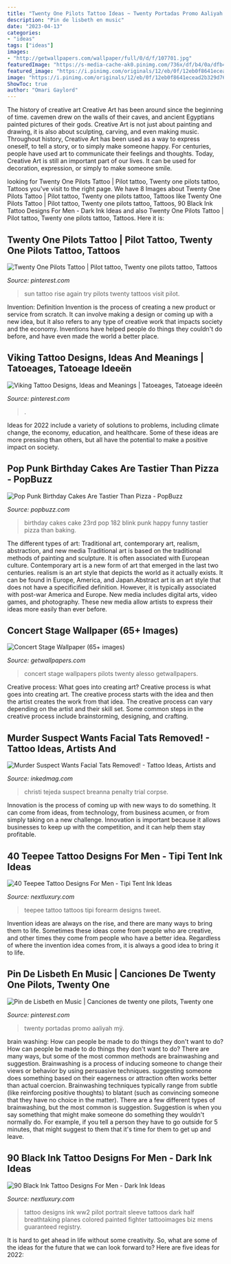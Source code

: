 ```yaml
---
title: "Twenty One Pilots Tattoo Ideas ~ Twenty Portadas Promo Aaliyah Mÿ"
description: "Pin de lisbeth en music"
date: "2023-04-13"
categories:
- "ideas"
tags: ["ideas"]
images:
- "http://getwallpapers.com/wallpaper/full/0/d/f/107701.jpg"
featuredImage: "https://s-media-cache-ak0.pinimg.com/736x/df/b4/0a/dfb40aa8c100eefc8291dec3e05bdba0.jpg"
featured_image: "https://i.pinimg.com/originals/12/eb/0f/12eb0f8641ecead2b329d76e98851284.jpg"
image: "https://i.pinimg.com/originals/12/eb/0f/12eb0f8641ecead2b329d76e98851284.jpg"
ShowToc: true
author: "Omari Gaylord"
---
```



The history of creative art
Creative Art has been around since the beginning of time. cavemen drew on the walls of their caves, and ancient Egyptians painted pictures of their gods. Creative Art is not just about painting and drawing, it is also about sculpting, carving, and even making music.
Throughout history, Creative Art has been used as a way to express oneself, to tell a story, or to simply make someone happy. For centuries, people have used art to communicate their feelings and thoughts. Today, Creative Art is still an important part of our lives. It can be used for decoration, expression, or simply to make someone smile.

	

		
looking for Twenty One Pilots Tattoo | Pilot tattoo, Twenty one pilots tattoo, Tattoos you've visit to the right page. We have 8 Images about Twenty One Pilots Tattoo | Pilot tattoo, Twenty one pilots tattoo, Tattoos like Twenty One Pilots Tattoo | Pilot tattoo, Twenty one pilots tattoo, Tattoos, 90 Black Ink Tattoo Designs For Men - Dark Ink Ideas and also Twenty One Pilots Tattoo | Pilot tattoo, Twenty one pilots tattoo, Tattoos. Here it is:
		
    
## Twenty One Pilots Tattoo | Pilot Tattoo, Twenty One Pilots Tattoo, Tattoos

<img loading=lazy src="https://i.pinimg.com/originals/12/eb/0f/12eb0f8641ecead2b329d76e98851284.jpg" onerror="this.onerror=null;this.src='https://tse2.mm.bing.net/th?id=OIP.WtGV-2dZk5rZ5VHKDajEjgHaJ4&amp;pid=15.1';" alt="Twenty One Pilots Tattoo | Pilot tattoo, Twenty one pilots tattoo, Tattoos">

_Source: pinterest.com_

>sun tattoo rise again try pilots twenty tattoos visit pilot. 

	

Invention: Definition
Invention is the process of creating a new product or service from scratch. It can involve making a design or coming up with a new idea, but it also refers to any type of creative work that impacts society and the economy. Inventions have helped people do things they couldn't do before, and have even made the world a better place.

    
## Viking Tattoo Designs, Ideas And Meanings | Tatoeages, Tatoeage Ideeën

<img loading=lazy src="https://i.pinimg.com/736x/85/2c/b1/852cb12bae08d11e90d549a4e97c9518.jpg" onerror="this.onerror=null;this.src='https://tse1.mm.bing.net/th?id=OIP.U_hYwnDRkA1EES7wKCL4jAHaJ3&amp;pid=15.1';" alt="Viking Tattoo Designs, Ideas and Meanings | Tatoeages, Tatoeage ideeën">

_Source: pinterest.com_

>. 

	

Ideas for 2022 include a variety of solutions to problems, including climate change, the economy, education, and healthcare. Some of these ideas are more pressing than others, but all have the potential to make a positive impact on society.

    
## Pop Punk Birthday Cakes Are Tastier Than Pizza - PopBuzz

<img loading=lazy src="https://s-media-cache-ak0.pinimg.com/736x/df/b4/0a/dfb40aa8c100eefc8291dec3e05bdba0.jpg" onerror="this.onerror=null;this.src='https://tse3.mm.bing.net/th?id=OIP.9gjF9Y_kAuBvaIGiXRVZDgHaJ3&amp;pid=15.1';" alt="Pop Punk Birthday Cakes Are Tastier Than Pizza - PopBuzz">

_Source: popbuzz.com_

>birthday cakes cake 23rd pop 182 blink punk happy funny tastier pizza than baking. 

	

The different types of art: Traditional art, contemporary art, realism, abstraction, and new media
Traditional art is based on the traditional methods of painting and sculpture. It is often associated with European culture. Contemporary art is a new form of art that emerged in the last two centuries. realism is an art style that depicts the world as it actually exists. It can be found in Europe, America, and Japan.Abstract art is an art style that does not have a specificified definition. However, it is typically associated with post-war America and Europe. New media includes digital arts, video games, and photography. These new media allow artists to express their ideas more easily than ever before.

    
## Concert Stage Wallpaper (65+ Images)

<img loading=lazy src="http://getwallpapers.com/wallpaper/full/0/d/f/107701.jpg" onerror="this.onerror=null;this.src='https://tse1.mm.bing.net/th?id=OIP.XDN2j_bI-sftGAQRQ47fBAHaEo&amp;pid=15.1';" alt="Concert Stage Wallpaper (65+ images)">

_Source: getwallpapers.com_

>concert stage wallpapers pilots twenty alesso getwallpapers. 

	

Creative process: What goes into creating art?
Creative process is what goes into creating art. The creative process starts with the idea and then the artist creates the work from that idea. The creative process can vary depending on the artist and their skill set. Some common steps in the creative process include brainstorming, designing, and crafting.

    
## Murder Suspect Wants Facial Tats Removed! - Tattoo Ideas, Artists And

<img loading=lazy src="https://www.inkedmag.com/.image/c_limit%2Ccs_srgb%2Cfl_progressive%2Cq_auto:good%2Cw_700/MTU5MDMyNjk3NDY3MTg0Nzg5/920x920.jpg" onerror="this.onerror=null;this.src='https://tse2.mm.bing.net/th?id=OIP.tgh1OM6_HgByK1rUAJD3UQHaJ4&amp;pid=15.1';" alt="Murder Suspect Wants Facial Tats Removed! - Tattoo Ideas, Artists and">

_Source: inkedmag.com_

>christi tejeda suspect breanna penalty trial corpse. 

	

Innovation is the process of coming up with new ways to do something. It can come from ideas, from technology, from business acumen, or from simply taking on a new challenge. Innovation is important because it allows businesses to keep up with the competition, and it can help them stay profitable.

    
## 40 Teepee Tattoo Designs For Men - Tipi Tent Ink Ideas

<img loading=lazy src="http://nextluxury.com/wp-content/uploads/teepee-guys-tattoos-on-forearm.jpg" onerror="this.onerror=null;this.src='https://tse1.mm.bing.net/th?id=OIP.82OilXn08crvJu7-yeRt_gHaHa&amp;pid=15.1';" alt="40 Teepee Tattoo Designs For Men - Tipi Tent Ink Ideas">

_Source: nextluxury.com_

>teepee tattoo tattoos tipi forearm designs tweet. 

	

Invention ideas are always on the rise, and there are many ways to bring them to life. Sometimes these ideas come from people who are creative, and other times they come from people who have a better idea. Regardless of where the invention idea comes from, it is always a good idea to bring it to life.

    
## Pin De Lisbeth En Music | Canciones De Twenty One Pilots, Twenty One

<img loading=lazy src="https://i.pinimg.com/736x/b6/00/e9/b600e910590c394ba1eab2d16e55beda.jpg" onerror="this.onerror=null;this.src='https://tse4.mm.bing.net/th?id=OIP.N8r0_fEkE78tLiiFYjOOLQHaNJ&amp;pid=15.1';" alt="Pin de Lisbeth en Music | Canciones de twenty one pilots, Twenty one">

_Source: pinterest.com_

>twenty portadas promo aaliyah mÿ. 

	

brain washing: How can people be made to do things they don't want to do?
How can people be made to do things they don't want to do? There are many ways, but some of the most common methods are brainwashing and suggestion. Brainwashing is a process of inducing someone to change their views or behavior by using persuasive techniques. suggesting someone does something based on their eagerness or attraction often works better than actual coercion. Brainwashing techniques typically range from subtle (like reinforcing positive thoughts) to blatant (such as convincing someone that they have no choice in the matter). 
There are a few different types of brainwashing, but the most common is suggestion. Suggestion is when you say something that might make someone do something they wouldn't normally do. For example, if you tell a person they have to go outside for 5 minutes, that might suggest to them that it's time for them to get up and leave.

    
## 90 Black Ink Tattoo Designs For Men - Dark Ink Ideas

<img loading=lazy src="http://nextluxury.com/wp-content/uploads/fighter-pilot-portrait-male-black-ink-half-sleeve-tattoo-designs.jpg" onerror="this.onerror=null;this.src='https://tse2.mm.bing.net/th?id=OIP.-O8fGAwFVUbiUWAIL8fm3wHaHa&amp;pid=15.1';" alt="90 Black Ink Tattoo Designs For Men - Dark Ink Ideas">

_Source: nextluxury.com_

>tattoo designs ink ww2 pilot portrait sleeve tattoos dark half breathtaking planes colored painted fighter tattooimages biz mens guaranteed registry. 

	

It is hard to get ahead in life without some creativity. So, what are some of the ideas for the future that we can look forward to? Here are five ideas for 2022: 

